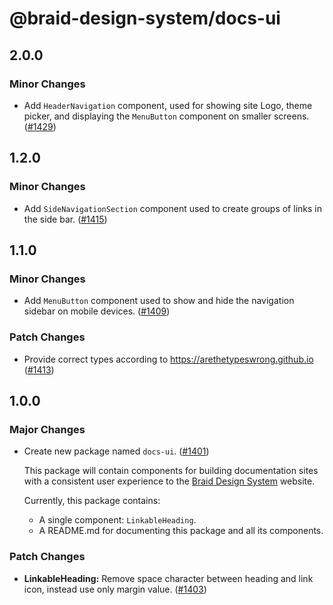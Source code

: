 # @braid-design-system/docs-ui

## 2.0.0

### Minor Changes

- Add `HeaderNavigation` component, used for showing site Logo, theme picker, and displaying the `MenuButton` component on smaller screens. ([#1429](https://github.com/seek-oss/braid-design-system/pull/1429))

## 1.2.0

### Minor Changes

- Add `SideNavigationSection` component used to create groups of links in the side bar. ([#1415](https://github.com/seek-oss/braid-design-system/pull/1415))

## 1.1.0

### Minor Changes

- Add `MenuButton` component used to show and hide the navigation sidebar on mobile devices. ([#1409](https://github.com/seek-oss/braid-design-system/pull/1409))

### Patch Changes

- Provide correct types according to https://arethetypeswrong.github.io ([#1413](https://github.com/seek-oss/braid-design-system/pull/1413))

## 1.0.0

### Major Changes

- Create new package named `docs-ui`. ([#1401](https://github.com/seek-oss/braid-design-system/pull/1401))

  This package will contain components for building documentation sites with a consistent user experience to the [Braid Design System] website.

  Currently, this package contains:

  - A single component: `LinkableHeading`.
  - A README.md for documenting this package and all its components.

  [Braid Design System]: https://seek-oss.github.io/braid-design-system/

### Patch Changes

- **LinkableHeading:** Remove space character between heading and link icon, instead use only margin value. ([#1403](https://github.com/seek-oss/braid-design-system/pull/1403))
